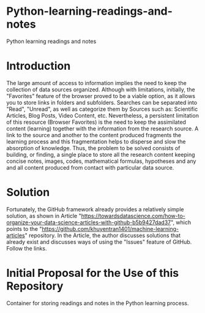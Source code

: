 # Python-learning-readings-and-notes
Python learning readings and notes

# Introduction

The large amount of access to information implies the need to keep the collection of data sources organized.
Although with limitations, initially, the "Favorites" feature of the browser proved to be a viable option, as it allows you to store links in folders and subfolders. Searches can be separated into "Read", "Unread", as well as categorize them by Sources such as: Scientific Articles, Blog Posts, Video Content, etc.
Nevertheless, a persistent limitation of this resource (Browser Favorites) is the need to keep the assimilated content (learning) together with the information from the research source. A link to the source and another to the content produced fragments the learning process and this fragmentation helps to disperse and slow the absorption of knowledge.
Thus, the problem to be solved consists of building, or finding, a single place to store all the research content keeping concise notes, images, codes, mathematical formulas, hypotheses and any and all content produced from contact with particular data source.

# Solution

Fortunately, the GitHub framework already provides a relatively simple solution, as shown in Article "https://towardsdatascience.com/how-to-organize-your-data-science-articles-with-github-b5b9427dad37", which points to the "https://github.com/khuyentran1401/machine-learning-articles" repository.
In the Article, the author discusses solutions that already exist and discusses ways of using the "Issues" feature of GitHub. Follow the links.


# Initial Proposal for the Use of this Repository

Container for storing readings and notes in the Python learning process.
